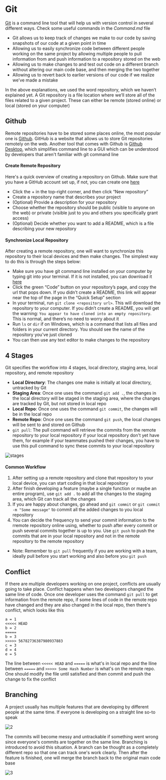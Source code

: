 # Git

[Git](https://git-scm.com/) is a command line tool that will help us with version control in several different ways. Check some useful commands in the _Command.md_ file

- Git allows us to keep track of changes we make to our code by saving snapshots of our code at a given point in time
- Allowing us to easily synchronize code between different people working on the same project by allowing multiple people to pull information from and push information to a repository stored on the web
- Allowing us to make changes to and test out code on a different branch without altering our main code base, and then merging the two together
- Allowing us to revert back to earlier versions of our code if we realize we’ve made a mistake

In the above explanations, we used the word repository, which we haven’t explained yet. A Git repository is a file location where we’ll store all of the files related to a given project. These can either be remote (stored online) or local (stored on your computer)

## Github

Remote repositories have to be stored some places online, the most popular one is [Github](https://github.com/). GitHub is a website that allows us to store Git repositories remotely on the web. Another tool that comes with Github is [Github Desktop](https://desktop.github.com/), which simplifies command line to a GUI which can be understood by developers that aren't familiar with git command line

#### Create Remote Repository

Here's a quick overview of creating a repository on Github. Make sure that you have a GitHub account set up, if not, you can create one [here](https://github.com/)

- Click the + in the top-right corner, and then click “New repository”
- Create a repository name that describes your project
- (Optional) Provide a description for your repository
- Choose whether the repository should be public (visible to anyone on the web) or private (visible just to you and others you specifically grant access)
- (Optional) Decide whether you want to add a README, which is a file describing your new repository

#### Synchronize Local Repository

After creating a remote repository, one will want to synchronize this repository to their local devices and then make changes. The simplest way to do this is through the steps below:

- Make sure you have git command line installed on your computer by typing git into your terminal. If it is not installed, you can download it [here](https://git-scm.com/downloads)
- Click the green “Code” button on your repository’s page, and copy the url that pops down. If you didn’t create a README, this link will appear near the top of the page in the “Quick Setup” section
- In your terminal, run `git clone <repository url>`. This will download the repository to your computer. If you didn’t create a README, you will get the warning: `You appear to have cloned into an empty repository`. This is normal, and there’s no need to worry about it
- Run `ls` or `dir` if on Windows, which is a command that lists all files and folders in your current directory. You should see the name of the repository you’ve just cloned
- You can then use any text editor to make changes to the repository

## 4 Stages

Git specifies the workflow into 4 stages, local directory, staging area, local repository, and remote repository

- **Local Directory**: The changes one make is initially at local directory, untracked by Git
- **Staging Area**: Once one uses the command `git add .`, the changes in the local directory will be staged in the staging area, where the changes are tracked by Git, but not stored in local repo
- **Local Repo**: Once one uses the command `git commit`, the changes will be in the local repo
- **Remote Repo**: Once one uses the command `git push`, the local changes will be sent to and stored on Github
- `git pull`: The pull command will retrieve the commits from the remote repository to your local repository if your local repository don't yet have them, for example if your teammates pushed their changes, you have to use this pull command to sync these commits to your local repository

![stages](https://user-images.githubusercontent.com/99038613/178121325-ad649e2e-1c2d-49d9-95aa-14e450361fba.png)

#### Common Workflow

1. After setting up a remote repository and clone that repository to your local device, you can start coding in that local repository
2. After finish developing a feature (maybe a single function or maybe an entire program), use `git add .` to add all the changes to the staging area, which Git can track all the changes
3. If you are happy about changes, go ahead and `git commit` or `git commit -m "Some message"` to commit all the added changes to you local repository
4. You can decide the frequency to send your commit information to the rremote repository online using, whether to push after every commit or push several commits together is up to you. Use `git push` to push the commits that are in your local repository and not in the remote repository to the remote repository

- Note: Remember to `git pull` frequently if you are working with a team, ideally pull before you start working and also before you `git push`

## Conflict

If there are multiple developers working on one project, conflicts are usually going to take place. Conflict happens when two developers changed the same line of code. Once one developer uses the command `git pull` to get information from the remote repo, if some lines of code in the remote repo have changed and they are also changed in the local repo, then there's conflict, which looks like this

```
a = 1
<<<<< HEAD
b = 2
=====
b = 3
>>>>> 56782736387980937883
c = 3
d = 4
e = 5
```

The line between `<<<<< HEAD` and `=====` is what's in local repo and the lline between `=====` and `>>>>> Some Hash Number` is what's on the remote repo. One should modify the file until satisfied and then commit and push the change to fix the conflict

## Branching

A project usually has multiple features that are developing by different people at the same time. If everyone is developing on a straight line so-to speak

![2](https://user-images.githubusercontent.com/99038613/178121331-8ad9e69a-b2bb-48e4-9c57-3280a407340f.jpg)

The commits will become messy and untrackable if something went wrong since everyone's commits are together on the same line. Branching is introduced to avoid this situation. A branch can be thought as a completely different repo so that one can track one's work clearly. Then after the feature is finished, one will merge the branch back to the original main code base

![3](https://user-images.githubusercontent.com/99038613/178121333-70abc7a0-d27b-4c30-8d27-6c8acc7455cb.jpg)

